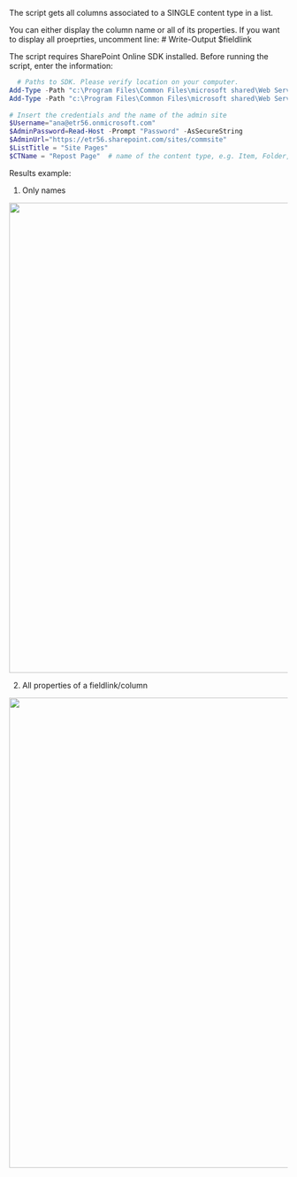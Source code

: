 The script gets all columns associated to a SINGLE content type in a list.

You can either display the column name or all of its properties. If you want to display all proeprties, uncomment line: # Write-Output $fieldlink

 

The script requires SharePoint Online SDK installed. Before running the script, enter the information:

```PowerShell
  # Paths to SDK. Please verify location on your computer. 
Add-Type -Path "c:\Program Files\Common Files\microsoft shared\Web Server Extensions\16\ISAPI\Microsoft.SharePoint.Client.dll"  
Add-Type -Path "c:\Program Files\Common Files\microsoft shared\Web Server Extensions\16\ISAPI\Microsoft.SharePoint.Client.Runtime.dll"  
 
# Insert the credentials and the name of the admin site 
$Username="ana@etr56.onmicrosoft.com" 
$AdminPassword=Read-Host -Prompt "Password" -AsSecureString 
$AdminUrl="https://etr56.sharepoint.com/sites/commsite" 
$ListTitle = "Site Pages" 
$CTName = "Repost Page"  # name of the content type, e.g. Item, Folder, Site Page
``` 
Results example:

1. Only names 


<img src="../Column Management/Przechwytywanie24.PNG" width="850">
 

2. All properties of a fieldlink/column


<img src="../Column Management/Przechwytywanie25.PNG" width="850">
 

 
